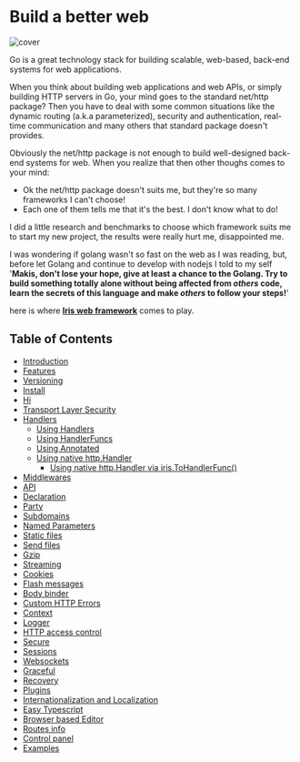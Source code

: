 # Build a better web

![cover](https://raw.githubusercontent.com/kataras/iris/gh-pages/assets/book/cover_1.png)

Go is a great technology stack for building scalable, web-based, back-end systems for web 
applications. 

When you think about building web applications and web APIs, or simply building HTTP servers in Go, your mind goes to the standard net/http package? 
Then you have to deal with some common situations like the dynamic routing (a.k.a parameterized), security and authentication, real-time communication and many others that standard package doesn't provides. 

Obviously the net/http package is not enough to build well-designed back-end systems for web. When you realize that then other thoughs comes to your mind:

- Ok the net/http package doesn't suits me, but they're so many frameworks I can't choose!
- Each one of them tells me that it's the best. I don't know what to do!

I did a little research and benchmarks to choose which framework suits me to start my new project, the results were really hurt me, disappointed me.

I was wondering if golang wasn't so fast on the web as I was reading, but, before let Golang and continue to develop with nodejs I told to my self '**Makis, don't lose your hope, give at least a chance to the Golang. Try to build something totally alone without being affected from *others* code, learn the secrets of this language and make *others* to follow your steps!**' 


here is where **[Iris web framework](https://github.com/kataras/iris)** comes to play.

## Table of Contents

* [Introduction](README.md)
* [Features](features.md)
* [Versioning](versioning.md)
* [Install](install.md)
* [Hi](hi.md)
* [Transport Layer Security](tls.md)
* [Handlers](handlers.md)
   * [Using Handlers](using-handlers.md)
   * [Using HandlerFuncs](using-handlerfuncs.md)
   * [Using Annotated](using-annotated.md)
   * [Using native http.Handler](using-native-httphandler.md)
       * [Using native http.Handler via iris.ToHandlerFunc()](using-native-httphandler-via-tohandlerfunc.md)
* [Middlewares](middlewares.md)
* [API](api.md)
* [Declaration](declaration.md)
* [Party](party.md)
* [Subdomains](subdomains.md)
* [Named Parameters](named-parameters.md)
* [Static files](static-files.md)
* [Send files](send-files.md)
* [Gzip](gzip.md)
* [Streaming](streaming.md)
* [Cookies](cookies.md)
* [Flash messages](flashmessages.md)
* [Body binder](request-body-bind.md)
* [Custom HTTP Errors](custom-http-errors.md)
* [Context](context.md)
* [Logger](logger.md)
* [HTTP access control](middleware-cors.md)
* [Secure](middleware-secure.md)
* [Sessions](package-sessions.md)
* [Websockets](package-websocket.md)
* [Graceful](package-graceful.md)
* [Recovery](middleware-recovery.md)
* [Plugins](plugins.md)
* [Internationalization and Localization](middleware-internationalization-and-localization.md)
* [Easy Typescript](plugin-typescript.md)
* [Browser based Editor](plugin-editor.md)
* [Routes info](plugin-routesinfo.md)
* [Control panel](plugin-iriscontrol.md)
* [Examples](https:/github.com/iris-contrib/examples)

